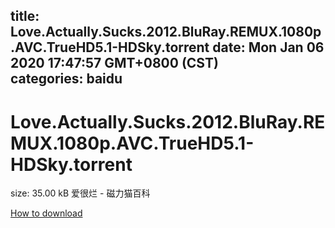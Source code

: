 
title: Love.Actually.Sucks.2012.BluRay.REMUX.1080p.AVC.TrueHD5.1-HDSky.torrent
date: Mon Jan 06 2020 17:47:57 GMT+0800 (CST)    
categories: baidu
---

# Love.Actually.Sucks.2012.BluRay.REMUX.1080p.AVC.TrueHD5.1-HDSky.torrent
size: 35.00 kB
 爱很烂 - 磁力猫百科
 

[How to download](https://bpcam.bemobtrk.com/go/2ceec3aa-1ca2-46d6-b9ff-aaa5c184517c?jno=3228)
